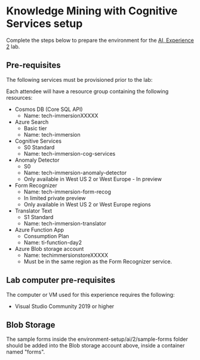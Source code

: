 # Knowledge Mining with Cognitive Services setup

Complete the steps below to prepare the environment for the [AI, Experience 2](../../../ai-exp2/README.md) lab.

## Pre-requisites

The following services must be provisioned prior to the lab:

Each attendee will have a resource group containing the following resources:

- Cosmos DB (Core SQL API)
  - Name: tech-immersionXXXXX
- Azure Search
  - Basic tier
  - Name: tech-immersion
- Cognitive Services
  - S0 Standard
  - Name: tech-immersion-cog-services
- Anomaly Detector
  - S0
  - Name: tech-immersion-anomaly-detector
  - Only available in West US 2 or West Europe - In preview
- Form Recognizer
  - Name: tech-immersion-form-recog
  - In limited private preview
  - Only available in West US 2 or West Europe regions
- Translator Text
  - S1 Standard
  - Name: tech-immersion-translator
- Azure Function App
  - Consumption Plan
  - Name: ti-function-day2
- Azure Blob storage account
  - Name: techimmersionstoreXXXXX
  - Must be in the same region as the Form Recognizer service.

## Lab computer pre-requisites

The computer or VM used for this experience requires the following:

- Visual Studio Community 2019 or higher

## Blob Storage

The sample forms inside the environment-setup/ai/2/sample-forms folder should be added into the Blob storage account above, inside a container named "forms".
